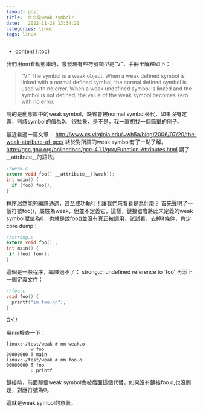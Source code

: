 ```yaml
---
layout: post
title:  什么是weak symbol?
date:   2022-11-28 13:34:20
categories: linux
tags: linux
---
```


* content
{:toc}

我們用nm看動態庫時，會發現有些符號類型是"V"，手冊里解釋如下：
>"V" The symbol is a weak object.  When a weak defined symbol is linked with a normal  defined  symbol, the normal defined symbol is used with no error. When a weak undefined symbol is linked and the symbol is not defined, the value of the weak symbol becomes zero with no error.

說的是動態庫中的weak symbol，缺省會被normal symbol替代，如果沒有定義，則該symbol的值為0。
很抽象，是不是，我一直想找一個簡單的例子。
             
最近看過一篇文章：
http://www.cs.virginia.edu/~wh5a/blog/2006/07/20/the-weak-attribute-of-gcc/
終於對所謂的weak symbol有了一點了解。
http://gcc.gnu.org/onlinedocs/gcc-4.1.1/gcc/Function-Attributes.html
講了__attribute__的語法。
``` c
//weak.c
extern void foo() __attribute__((weak));
int main() {
  if (foo) foo();
}
 ```
程序居然能夠編譯通過，甚至成功執行！讓我們來看看是為什麼？
首先聲明了一個符號foo()，屬性為weak，但並不定義它，這樣，鏈接器會將此未定義的weak symbol賦值為0，也就是說foo()並沒有真正被調用，試試看，去掉if條件，肯定core dump！
 ``` c
//strong.c
extern void foo() ;
int main() {
  if (foo) foo();
}
```
這個是一般程序，編譯過不了：
strong.c: undefined reference to `foo'
再添上一個定義文件：
``` c
//foo.c
void foo() {
  printf("in foo.\n");
}
```
OK！
 
用nm檢查一下：
``` shell
linux:~/test/weak # nm weak.o
         w foo
00000000 T main
linux:~/test/weak # nm foo.o
00000000 T foo
         U printf
``` 
鏈接時，前面那個weak symbol會被后面這個代替，如果沒有鏈接foo.o,也沒問題，對應符號為0。
 
這就是weak symbol的意義。